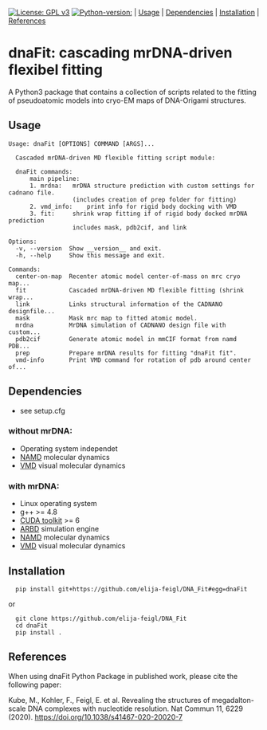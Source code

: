 [![License: GPL v3](https://img.shields.io/badge/License-GPL%20v3-blue.svg)](https://www.gnu.org/licenses/gpl-3.0) [![Python-version:](https://img.shields.io/badge/python-v3.8-green)]() | [Usage](#usage) | [Dependencies](#dependencies) | [Installation](#installation) | [References](#references)

# dnaFit: cascading mrDNA-driven flexibel fitting

A Python3 package that contains a collection of scripts related to the fitting of pseudoatomic models into cryo-EM maps of DNA-Origami structures.


## Usage
```
Usage: dnaFit [OPTIONS] COMMAND [ARGS]...

  Cascaded mrDNA-driven MD flexible fitting script module:

  dnaFit commands:
      main pipeline:
      1. mrdna:   mrDNA structure prediction with custom settings for cadnano file.
                  (includes creation of prep folder for fitting)
      2. vmd_info:    print info for rigid body docking with VMD
      3. fit:     shrink wrap fitting if of rigid body docked mrDNA prediction
                  includes mask, pdb2cif, and link

Options:
  -v, --version  Show __version__ and exit.
  -h, --help     Show this message and exit.

Commands:
  center-on-map  Recenter atomic model center-of-mass on mrc cryo map...
  fit            Cascaded mrDNA-driven MD flexible fitting (shrink wrap...
  link           Links structural information of the CADNANO designfile...
  mask           Mask mrc map to fitted atomic model.
  mrdna          MrDNA simulation of CADNANO design file with custom...
  pdb2cif        Generate atomic model in mmCIF format from namd PDB...
  prep           Prepare mrDNA results for fitting "dnaFit fit".
  vmd-info       Print VMD command for rotation of pdb around center of...
```

## Dependencies

* see setup.cfg

### without mrDNA:

* Operating system independet
* [NAMD](https://www.ks.uiuc.edu/Research/namd/) molecular dynamics
* [VMD](https://www.ks.uiuc.edu/Research/vmd/) visual molecular dynamics
### with mrDNA:

* Linux operating system
* g++ >= 4.8
* [CUDA toolkit](https://developer.nvidia.com/cuda-toolkit) >= 6
* [ARBD](http://bionano.physics.illinois.edu/arbd) simulation engine
* [NAMD](https://www.ks.uiuc.edu/Research/namd/) molecular dynamics
* [VMD](https://www.ks.uiuc.edu/Research/vmd/) visual molecular dynamics
## Installation
  ```
    pip install git+https://github.com/elija-feigl/DNA_Fit#egg=dnaFit
  ```
or
  ```
    git clone https://github.com/elija-feigl/DNA_Fit
    cd dnaFit
    pip install .
  ```


## References

When using dnaFit Python Package in published work, please cite the following paper:

Kube, M., Kohler, F., Feigl, E. et al. Revealing the structures of megadalton-scale DNA complexes with nucleotide resolution. Nat Commun 11, 6229 (2020). https://doi.org/10.1038/s41467-020-20020-7
